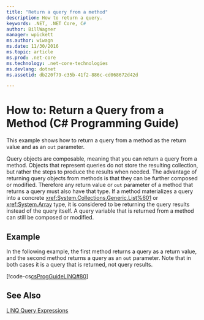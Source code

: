 ```yaml
---
title: "Return a query from a method"
description: How to return a query.
keywords: .NET, .NET Core, C#
author: BillWagner
manager: wpickett
ms.author: wiwagn
ms.date: 11/30/2016
ms.topic: article
ms.prod: .net-core
ms.technology: .net-core-technologies
ms.devlang: dotnet
ms.assetid: db220f79-c35b-41f2-886c-cd068672d42d

---
```

# How to: Return a Query from a Method (C# Programming Guide)
This example shows how to return a query from a method as the return value and as an `out` parameter.  
  
 Query objects are composable, meaning that you can return a query from a method. Objects that represent queries do not store the resulting collection, but rather the steps to produce the results when needed. The advantage of returning query objects from methods is that they can be further composed or modified. Therefore any return value or `out` parameter of a method that returns a query must also have that type. If a method materializes a query into a concrete <xref:System.Collections.Generic.List%601> or <xref:System.Array> type, it is considered to be returning the query results instead of the query itself. A query variable that is returned from a method can still be composed or modified.  
  
## Example  
 In the following example, the first method returns a query as a return value, and the second method returns a query as an `out` parameter. Note that in both cases it is a query that is  returned, not query results.  
  
 [!code-cs[csProgGuideLINQ#80](../../../samples/snippets/csharp/concepts/linq/how-to-return-a-query-from-a-method_1.cs)]  

## See Also  
 [LINQ Query Expressions](index.md)